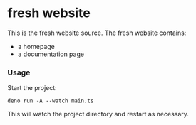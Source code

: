 # fresh website

This is the fresh website source. The fresh website contains:

- a homepage
- a documentation page

### Usage

Start the project:

```
deno run -A --watch main.ts
```


This will watch the project directory and restart as necessary.
